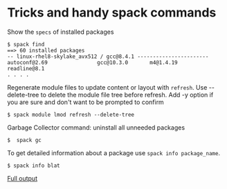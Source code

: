 # Tricks and handy spack commands

Show the `specs` of installed packages

```
$ spack find
==> 60 installed packages
-- linux-rhel8-skylake_avx512 / gcc@8.4.1 -----------------------
autoconf@2.69                gcc@10.3.0       m4@1.4.19      readline@8.1
. . . .
```

Regenerate module files to update content or layout with `refresh`.
Use --delete-tree to delete the module file tree before refresh.
Add -y option if you are sure and don't want to be prompted to confirm

```
$ spack module lmod refresh --delete-tree
```

Garbage Collector command: uninstall all unneeded packages

```
$  spack gc
```

To get detailed information about a package use `spack info package_name`.

```
$ spack info blat
```
[Full output](./blat_info.md)

